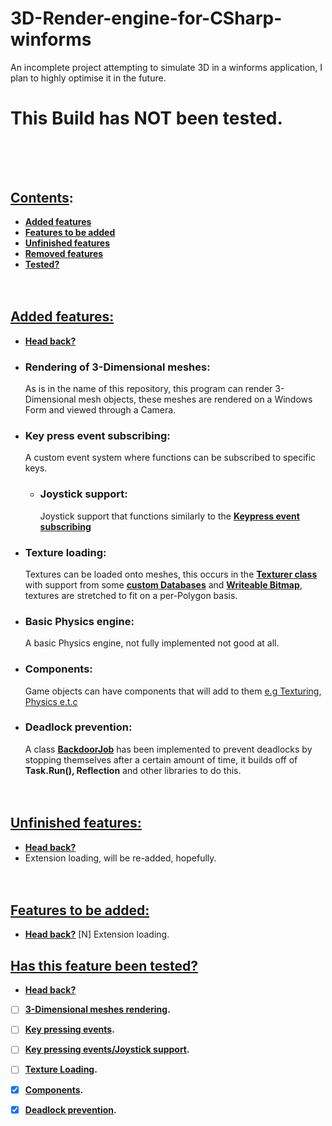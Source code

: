 # 3D-Render-engine-for-CSharp-winforms
An incomplete project attempting to simulate 3D in a winforms application, I plan to highly optimise it in the future.
# This Build has **NOT** been tested.<br><br><br>
## <ins>Contents</ins>:
* **[Added features](#added-features)**
* **[Features to be added](#features-to-be-added)**
* **[Unfinished features](#unfinished-features)**
* **[Removed features](#removed-features)**
* **[Tested?](#has-this-feature-been-tested)**
<br><br><br>

## <ins>Added features:</ins>
* **[Head back?](#contents)**
- ### Rendering of 3-Dimensional meshes:
    As is in the name of this repository, this program can render 3-Dimensional mesh objects, 
    these meshes are rendered on a Windows Form and viewed through a Camera.
* ### Key press event subscribing:
    A custom event system where functions can be subscribed to specific keys.
    * ### Joystick support:
        Joystick support that functions similarly to the **[Keypress event subscribing](#key-press-event-subscribing)**
* ### Texture loading:
    Textures can be loaded onto meshes, this occurs in the **[Texturer class](Framework/Components.cs)** with support from some **[custom Databases](/Framework/Databases.cs)** and **[Writeable Bitmap](/Framework/WriteableBitmap.cs)**, textures are stretched to fit on a per-Polygon basis.
* ### Basic Physics engine:
    A basic Physics engine, not fully implemented not good at all.
* ### Components:
    Game objects can have components that will add to them <ins>e.g Texturing, Physics e.t.c</ins>
* ### Deadlock prevention:
    A class **[BackdoorJob](/Framework/Miscallaneous.cs)** has been implemented to prevent deadlocks by stopping themselves after a certain amount of time,
    it builds off of **Task.Run(), Reflection** and other libraries to do this.
<br><br><br>

## <ins>Unfinished features:</ins>
* **[Head back?](#contents)**
* Extension loading, will be re-added, hopefully.
<br><br><br>

## <ins>Features to be added:</ins>
* **[Head back?](#contents)**
[N] Extension loading.

## <ins>Has this feature been tested?</ins>
* **[Head back?](#contents)**
- [ ] **[3-Dimensional meshes rendering](#rendering-of-3-dimensional-meshes).**

- [ ] **[Key pressing events](#key-press-event-subscribing).**

- [ ] **[Key pressing events/Joystick support](#joystick-support).**

- [ ] **[Texture Loading](#texture-loading).**

- [X] **[Components](#components).**

- [X] **[Deadlock prevention](#deadlock-prevention).**